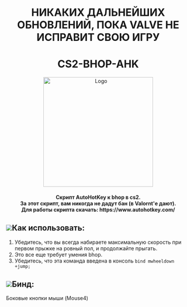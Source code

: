 <h1 align="center"> НИКАКИХ ДАЛЬНЕЙШИХ ОБНОВЛЕНИЙ, ПОКА VALVE НЕ ИСПРАВИТ СВОЮ ИГРУ</h1>
<h1 align="center"> CS2-BHOP-AHK </h1>
<p align="center">
        <img src="https://i.ytimg.com/vi/6dMwgNxpVak/maxresdefault.jpg" alt="Logo" width="300" height="300">
    </a>
<h4 align="center">Скрипт AutoHotKey к bhop в cs2. <br> За этот скрипт, вам никогда не дадут бан (в Valornt'е дают). <br> Для работы скрипта скачать: https://www.autohotkey.com/</h4>


## ![](https://github.com/McDaived/NoRecoil-CS2/assets/18085492/7eab67ab-4b44-40ee-b050-53e48a856fc5)Как использовать:
1. Убедитесь, что вы всегда набираете максимальную скорость при первом прыжке на ровный пол, и продолжайте прыгать.
2. Это все еще требует умения bhop.
3. Убедитесь, что эта команда введена в консоль `` bind mwheeldown +jump; ``

## ![](https://github.com/McDaived/BJump-AHK-CS2/assets/18085492/fe3b6c2b-91b6-4df3-aa96-5022932dca19)Бинд:
Боковые кнопки мыши (Mouse4)
